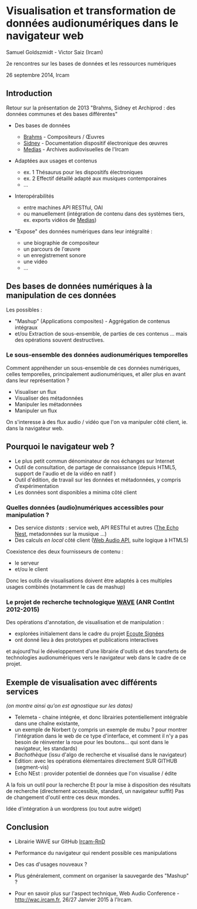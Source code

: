 # Visualisation et transformation de données audionumériques dans le navigateur web


Samuel Goldszmidt - Victor Saiz (Ircam)

2e rencontres sur les bases de données et les ressources numériques

26 septembre 2014, Ircam


## Introduction

Retour sur la présentation de 2013 "Brahms, Sidney et Archiprod : des données communes et des bases différentes"
* Des bases de données
    * [Brahms](http://brahms.ircam.fr) - Compositeurs / Œuvres
    * [Sidney](http://brahms.ircam.fr/sidney/) - Documentation dispositif électronique des œuvres
    * [Medias](http://medias.ircam.fr) - Archives audiovisuelles de l'Ircam
* Adaptées aux usages et contenus
    * ex. 1 Thésaurus pour les dispositifs électroniques
    * ex. 2 Effectif détaillé adapté aux musiques contemporaines
    * ...
* Interopérabilités
    * entre machines API RESTful, OAI
    * ou manuellement (intégration de contenu dans des systèmes tiers, ex. exports vidéos de [Medias](http://medias.ircam.fr))

* "Expose" des données numériques dans leur intégralité :
    * une biographie de compositeur
    * un parcours de l'œuvre
    * un enregistrement sonore
    * une vidéo
    * ...

## Des bases de données numériques à la manipulation de ces données

Les possibles :
* "Mashup" (Applications composites) - Aggrégation de contenus intégraux
* et/ou Extraction de sous-ensemble, de parties de ces contenus <!-- ex d'un texte que dont on va extraire un paragraphe, et ces manipulations on n'a pas d'outils en lignes pour les faires, -->
... mais des opérations souvent destructives.
<!-- il s'agit d'outils destructifs, et dont on perd alors le lien avec le contenu original -->

### Le sous-ensemble des données audionumériques temporelles

Comment appréhender un sous-ensemble de ces données numériques, celles temporelles, principalement audionumériques, et aller plus en avant dans leur représentation ?
* Visualiser un flux <!-- par rapport à l'entendre, lorsque la machine le décode sur la carte son -->
* Visualiser des métadonnées <!-- pistes d'un cd, index, segment ...-->
* Manipuler les métadonnées <!-- et l'adresser par des sous-ensemble -->
* Manipuler un flux <!-- comme on pourrait manipuler un texte par exemple, de façon sonore ou par manipulation graphique qui ont des conséquences sur le rendu audio -->

On s'interesse à des flux audio / vidéo que l'on va manipuler côté client, ie. dans la navigateur web.

## Pourquoi le navigateur web ?

* Le plus petit commun dénominateur de nos échanges sur Internet <!-- depuis nos appareils connectés, smartphone, tablet etc. -->
* Outil de consultation, de partage de connaissance (depuis HTML5, support de l'audio et de la vidéo en natif <!-- même si problème de format -->)
* Outil d'édition, de travail sur les données et métadonnées, y compris d'expérimentation <!-- depuis GoogleDocs à ... -->
* Les données sont disponibles a minima côté client <!-- lorsque l'on n'a pas accès à un serveur -->

### Quelles données (audio)numériques accessibles pour manipulation ?

* Des service *distants* : service web, API RESTful et autres ([The Echo Nest](http://the.echonest.com/), metadonnées sur la musique ...)
* Des calculs *en local* côté client <!-- ce qui ne signifie pas en mode déconnecté --> ([Web Audio API](http://webaudio.github.io/web-audio-api/), suite logique à HTML5) <!-- Ce que cela fournit : un accès au détail du contenu numérique (détail des échantillons), et donc toute la connaissance en traitement du signal disponible dans un navigateur respectueux des standards -->

Coexistence des deux fournisseurs de contenu :
* le serveur
* et/ou le client

Donc les outils de visualisations doivent être adaptés à ces multiples usages combinés (notamment le cas de mashup)
<!-- ex. de récupération de BPM depuis echo nest et d'affichage de ces données sur le fichier audio disponible côté client -->

### Le projet de recherche technologique [WAVE](http://wave.ircam.fr) (ANR ContInt 2012-2015)

Des opérations d'annotation, de visualisation et de manipulation :
* explorées initialement dans le cadre du projet [Ecoute Signées](http://apm.ircam.fr/ecoutes_signees/)
* ont donné lieu à des prototypes et publications interactives

et aujourd'hui le développement d'une librairie d'outils et des transferts de technologies audionumériques vers le navigateur web dans le cadre de ce projet.


## Exemple de visualisation avec différents services
_(on montre ainsi qu'on est agnostique sur les datas)_

- Telemeta - chaine intégrée, et donc librairies potentiellement intégrable dans une chaîne existante,
- un exemple de Norbert (y compris un exemple de mubu ? pour montrer l'intégration dans le web de ce type d'interface, et comment il n'y a pas besoin de réinventer la roue pour les boutons... qui sont dans le navigateur, les standards)
- *Bachothèque* (issu d'algo de recherche et visualisé dans le navigateur)
- Edition: avec les opérations élémentaires directement SUR GITHUB (segment-vis)
- Echo NEst : provider potentiel de données que l'on visualise / édite

A la fois un outil pour la recherche
Et pour la mise à disposition des résultats de recherche (directement accessible, standard, un navigateur suffit)
Pas de changement d'outil entre ces deux mondes.

Idée d'intégration à un wordpress (ou tout autre widget)

## Conclusion

* Librairie WAVE sur GitHub [Ircam-RnD](https://github.com/Ircam-RnD)
* Performance du navigateur qui rendent possible ces manipulations
* Des cas d'usages nouveaux ?

* Plus généralement, comment on organiser la sauvegarde des "Mashup" ?

* Pour en savoir plus sur l'aspect technique, Web Audio Conference - http://wac.ircam.fr, 26/27 Janvier 2015 à l'Ircam.
